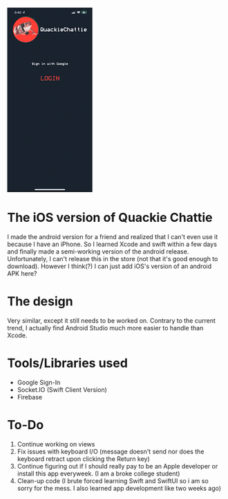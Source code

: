 ![Alt Text](https://github.com/Apacher122/quackie-chattie-ios/blob/main/previews/RPReplay_Final1659123642_AdobeExpress.gif)
# The iOS version of Quackie Chattie
I made the android version for a friend and realized that I can't even use it because I have an iPhone. So I learned Xcode and swift within a few days and finally made a semi-working version of the android release. Unfortunately, I can't release this in the store (not that it's good enough to download). However I think(?) I can just add
iOS's version of an android APK here?

# The design
Very similar, except it still needs to be worked on. Contrary to the current trend, I actually find Android Studio much more easier to handle than Xcode.

# Tools/Libraries used
- Google Sign-In
- Socket.IO (Swift Client Version)
- Firebase

# To-Do
1. Continue working on views
2. Fix issues with keyboard I/O (message doesn't send nor does the keyboard retract upon clicking the Return key)
3. Continue figuring out if I should really pay to be an Apple developer or install this app everyweek. (I am a broke college student)
4. Clean-up code (I brute forced learning Swift and SwiftUI so i am so sorry for the mess. I also learned app development like two weeks ago)
